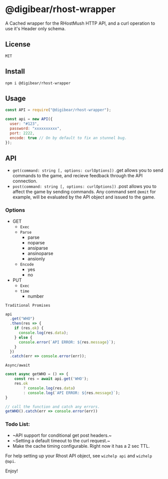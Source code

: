 # @digibear/rhost-wrapper

A Cached wrapper for the RHostMush HTTP API, and a curl operation to use it's Header only schema.

## License

`MIT`

## Install

`npm i @digibear/rhost-wrapper`

## Usage

```js
const API = require("@digibear/rhost-wrapper");

const api = new API({
  user: "#123",
  password: "xxxxxxxxxx",
  port: 2222,
  encode: true // On by default to fix an stunnel bug.
});
```

## API

- `get(command: string [, options: curlOptions])` .get allows you to send commands to the game, and recieve feedback through the API connection.
- `post(command: string [, options: curlOptions])` .post allows you to affect the game by sending commands. Any command sent `@emit` for example, will be evaluated by the API object and issued to the game.

### Options

- GET
  - `Exec`
  - `Parse`
    - parse
    - noparse
    - ansiparse
    - ansinoparse
    - ansionly
  - `Encode`
    - yes
    - no
- PUT
  - `Exec`
  - `time`
    - number

`Traditional Promises`

```js
api
  .get("WHO")
  .then(res => {
    if (res.ok) {
      console.log(res.data);
    } else {
      console.error(`API ERROR: ${res.message}`);
    }
  })
  .catch(err => console.error(err));
```

`Async/await`

```js
const async getWHO = () => {
    const res = await api.get('WHO');
    res.ok
        ? console.log(res.data)
        : console.log(`API ERROR: ${res.message}`);
}

// call the function and catch any errors.
getWHO().catch(err => console.error(err))

```

### Todo List:

- ~API support for conditional get post headers.~
- ~Setting a default timeout to the curl request.~
- Make the cache timing configurable. Right now it has a 2 sec TTL.

For help setting up your Rhost API object, see `wizhelp api` and `wizhelp @api`.

Enjoy!
